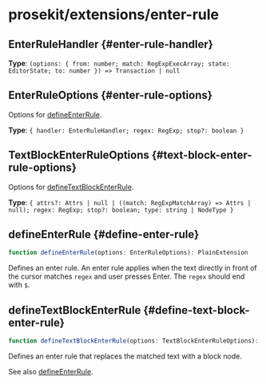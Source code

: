 # prosekit/extensions/enter-rule

## EnterRuleHandler {#enter-rule-handler}

**Type**: `(options: { from: number; match: RegExpExecArray; state: EditorState; to: number }) => Transaction | null`

## EnterRuleOptions {#enter-rule-options}

Options for [defineEnterRule](enter-rule.md#define-enter-rule).

**Type**: `{ handler: EnterRuleHandler; regex: RegExp; stop?: boolean }`

## TextBlockEnterRuleOptions {#text-block-enter-rule-options}

Options for [defineTextBlockEnterRule](enter-rule.md#define-text-block-enter-rule).

**Type**: `{ attrs?: Attrs | null | ((match: RegExpMatchArray) => Attrs | null); regex: RegExp; stop?: boolean; type: string | NodeType }`

## defineEnterRule {#define-enter-rule}

```ts
function defineEnterRule(options: EnterRuleOptions): PlainExtension
```

Defines an enter rule. An enter rule applies when the text directly in front of
the cursor matches `regex` and user presses Enter. The `regex` should end
with `$`.

## defineTextBlockEnterRule {#define-text-block-enter-rule}

```ts
function defineTextBlockEnterRule(options: TextBlockEnterRuleOptions): PlainExtension
```

Defines an enter rule that replaces the matched text with a block node.

See also [defineEnterRule](enter-rule.md#define-enter-rule).
